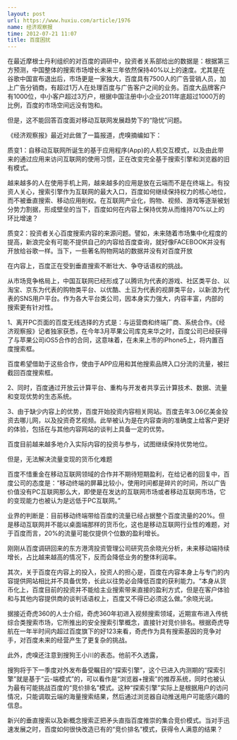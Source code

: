 ```yaml
---
layout: post
url: https://www.huxiu.com/article/1976
name: 经济观察报
time: 2012-07-21 11:07
title: 百度困扰
---
```

在最近摩根士丹利组织的对百度的调研中，投资者关系部给出的数据是：根据第三方预测，中国整体的搜索市场增长未来三年依然保持40%以上的速度。尤其是在谷歌中国宣布退出后，市场更是一家独大，百度具有7500人的广告营销人员，加上广告分销商，有超过1万人在处理百度与广告客户之间的业务。百度大品牌客户有1000位，中小客户超过3万户，根据中国注册中小企业2011年底超过1000万的比例，百度的市场空间远没有饱和。

但是，这不能回答百度面对移动互联网发展趋势下的“隐忧”问题。

《经济观察报》最近对此做了一篇报道，虎嗅摘编如下：

质变1：自移动互联网所诞生的基于应用程序(App)的人机交互模式，以及由此带来的通过应用来访问互联网的使用习惯，正在改变完全基于搜索引擎和浏览器的旧有模式。

越来越多的人在使用手机上网，越来越多的应用是放在云端而不是在终端上。有投资人关心，搜索引擎作为互联网的最大入口，百度如何继续保持权力的核心地位，而不被垂直搜索、移动应用削权。在互联网产业化，购物、视频、游戏等逐渐被划分势力割据，形成壁垒的当下，百度如何在内容上保持优势从而维持70%以上的环比增速？

质变2：投资者关心百度搜索内容的来源问题。譬如，未来随着市场集中化程度的提高，新浪完全有可能不提供自己的内容给百度查询，就好像FACEBOOK并没有开放给谷歌一样。当下，一些著名购物网站的数据并没有对百度开放

在内容上，百度正在受到垂直搜索不断壮大、争夺话语权的挑战。

从市场竞争格局上，中国互联网已经形成了以腾讯为代表的游戏、社区类平台、以淘宝、京东为代表的购物类平台、以优酷、土豆为代表的视屏类平台，以新浪为代表的SNS用户平台。作为各大平台类公司，因本身实力强大，内容丰富，内部的搜索更有针对性。

1、离开PC页面的百度无线选择的方式是：与运营商和终端厂商、系统合作。《经济观察报》记者独家获悉，在今年3月苹果公司库克来华之时，百度公司已经获得了与苹果公司iOS5合作的合同，这意味着，在未来上市的iPhone5上，将内置百度搜索框。

百度希望借助于这些合作，使由于APP应用和其他搜索品牌入口分流的流量，被拦截回百度搜索框。

2、同时，百度通过开放云计算平台、重构与开发者共享云计算技术、数据、流量和变现优势的生态系统。

3、由于缺少内容上的优势，百度开始投资内容相关网站。百度去年3.06亿美金投资去哪儿网，以及投资奇艺视频。此举被认为是在内容查询的准确度上给客户更好的体验，包括在与其他内容网站的谈判上具备一定的优势。

百度目前越来越多地介入实际内容的投资与参与，试图继续保持优势地位。

但是，无法解决流量变现的货币化难题

百度不惜重金在移动互联网领域的合作并不期待短期盈利，在给记者的回复中，百度公司的态度是：“移动终端的屏幕比较小，使用时间都是碎片的时间，所以广告价值没有PC互联网那么大，即使是在发达的互联网市场或者移动互联网市场，它的变现能力也被认为是远低于PC互联网。”

业界的判断是：目前移动终端带给百度的流量已经占据整个百度流量的20%。但是移动互联网并不能以桌面端那样的货币化，这也是移动互联网行业性的难题，对于百度而言，20%的流量可能仅提供个位数的盈利增长。

刚刚从百度调研回来的东方港湾投资管理公司研究员余晓光分析，未来移动端持续增长，占比越来越高的情况下，反而会降低业务的整体利润率。

其次，关于百度在内容上的投入，投资人的担心是，百度在内容本身上与专门的内容提供网站相比并不具备优势，长此以往势必会降低百度的获利能力。“本身从货币化上，百度目前的投资并不能给主业搜索带来直接的盈利方式，但是在客户体验和与其他内容提供商的谈判话语权上，百度又不得已必须这么做。”余晓光说。

据接近奇虎360的人士介绍，奇虎360年初进入视频搜索领域，近期宣布进入传统综合类搜索市场，它所推出的安全搜索引擎概念，直接针对竞价排名。根据奇虎导航在一年半时间内超过百度旗下的好123来看，奇虎作为具有搜索基因的竞争对手，对百度未来的经营产生了更复杂的挑战。

此外，虎嗅还注意到搜狗王小川的表态。他前不久透露，

搜狗将于下一季度对外发布备受瞩目的“探索引擎”，这个已进入内测期的“探索引擎”就是基于“云-端模式”的，可以看作是“浏览器+搜索”的推荐系统，同时也被认为最有可能挑战百度的“竞价排名”模式。这种“探索引擎”实际上是根据用户的访问情况，只能调取云端的海量搜索结果，然后通过浏览器自动推送用户可能感兴趣的信息。

新兴的垂直搜索以及新概念搜索正把矛头直指百度推崇的集合竞价模式。当对手迅速发展之时，百度如何很快改造已有的“竞价排名”模式，获得令人满意的结果？

